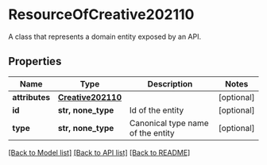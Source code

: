 # ResourceOfCreative202110

A class that represents a domain entity exposed by an API.

## Properties
Name | Type | Description | Notes
------------ | ------------- | ------------- | -------------
**attributes** | [**Creative202110**](Creative202110.md) |  | [optional] 
**id** | **str, none_type** | Id of the entity | [optional] 
**type** | **str, none_type** | Canonical type name of the entity | [optional] 

[[Back to Model list]](../README.md#documentation-for-models) [[Back to API list]](../README.md#documentation-for-api-endpoints) [[Back to README]](../README.md)


